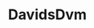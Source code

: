 ---
title: DavidsDvm
github: https://github.com/DavidsDvm
mode: dark
transition: 3s
archetype:
  - Little Bit of Everything
---